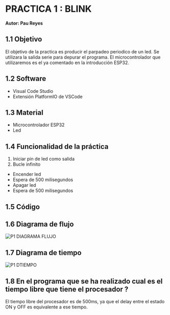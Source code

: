 # **PRACTICA 1 : BLINK**
**Autor: Pau Reyes**
## 1.1 Objetivo
El objetivo de la practica es producir el parpadeo periodico de un led. Se utilizara la salida serie para depurar el programa.
El microcontrolador que utilizaremos es el ya comentado en la introducción ESP32.
## 1.2 Software
- Visual Code Studio
- Extensión PlatformIO de VSCode
## 1.3 Material
- Microcontrolador ESP32
- Led
## 1.4 Funcionalidad de la práctica
1. Iniciar pin de led como salida
2. Bucle infinito
  - Encender led
  - Espera de 500 milisegundos
  - Apagar led
  - Espera de 500 milisegundos
## 1.5 Código
## 1.6 Diagrama de flujo
![P1 DIAGRAMA FLUJO ](https://github.com/PauReyes999/P1/assets/160532556/fbae62aa-576c-42d4-9d57-0dce936dfb83)
## 1.7 Diagrama de tiempo
![P1 DTIEMPO](https://github.com/PauReyes999/P1/assets/160532556/d5f41c9f-a6f7-4410-b183-2ba94468facd)
## 1.8 En el programa que se ha realizado cual es el tiempo libre que tiene el procesador ?
El tiempo libre del procesador es de 500ms, ya que el delay entre el estado ON y OFF es equivalente a ese tiempo.

